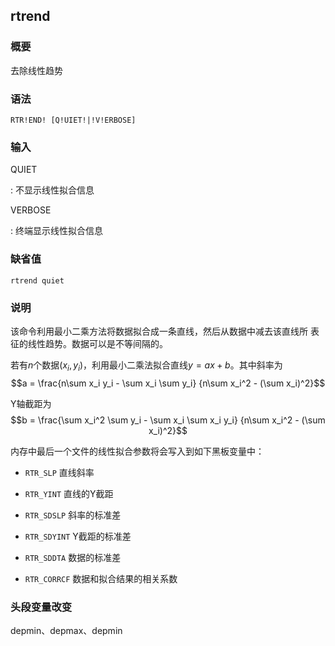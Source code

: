 ## rtrend 

### 概要

去除线性趋势

### 语法

``` {.bash}
RTR!END! [Q!UIET!|!V!ERBOSE]
```

### 输入

QUIET

:   不显示线性拟合信息

VERBOSE

:   终端显示线性拟合信息

### 缺省值

``` {.bash}
rtrend quiet
```

### 说明

该命令利用最小二乘方法将数据拟合成一条直线，然后从数据中减去该直线所
表征的线性趋势。数据可以是不等间隔的。

若有$n$个数据$(x_i,y_i)$，利用最小二乘法拟合直线$y=ax+b$。其中斜率为
$$a = \frac{n\sum x_i y_i - \sum x_i \sum y_i}
    {n\sum x_i^2 - (\sum x_i)^2}$$

Y轴截距为 $$b = \frac{\sum x_i^2 \sum y_i - \sum x_i \sum x_i y_i}
    {n\sum x_i^2 - (\sum x_i)^2}$$

内存中最后一个文件的线性拟合参数将会写入到如下黑板变量中：

-   `RTR_SLP` 直线斜率

-   `RTR_YINT` 直线的Y截距

-   `RTR_SDSLP` 斜率的标准差

-   `RTR_SDYINT` Y截距的标准差

-   `RTR_SDDTA` 数据的标准差

-   `RTR_CORRCF` 数据和拟合结果的相关系数

### 头段变量改变

depmin、depmax、depmin
